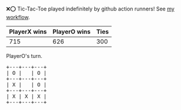 :x::o: Tic-Tac-Toe played indefinitely by github action runners! See [my workflow](.github/workflows/play.yaml).

|PlayerX wins|PlayerO wins|Ties|
|-|-|-|
|715|626|300|

PlayerO's turn.

<pre>
+---+---+---+
| O |   | O |
+---+---+---+
| X |   | O |
+---+---+---+
| X | X | X |
+---+---+---+
</pre>
